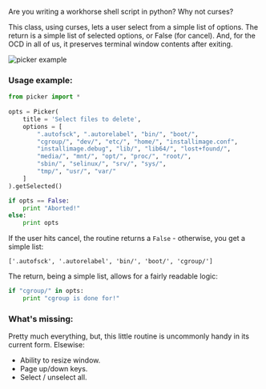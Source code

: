 Are you writing a workhorse shell script in python? Why not curses?

This class, using curses, lets a user select from a simple list of options. The return is a simple list of selected options, or False (for cancel). And, for the OCD in all of us, it preserves terminal window contents after exiting.

![picker example](http://pp19dd.com/wp-content/uploads/2013/11/picker3.png "picker example")


### Usage example:

```python
from picker import *
    
opts = Picker(
    title = 'Select files to delete',
    options = [
        ".autofsck", ".autorelabel", "bin/", "boot/", 
        "cgroup/", "dev/", "etc/", "home/", "installimage.conf",
        "installimage.debug", "lib/", "lib64/", "lost+found/",
        "media/", "mnt/", "opt/", "proc/", "root/",
        "sbin/", "selinux/", "srv/", "sys/",
        "tmp/", "usr/", "var/"
    ]
).getSelected()

if opts == False:
    print "Aborted!"
else:
    print opts
```

If the user hits cancel, the routine returns a ```False``` - otherwise, you get a simple list:

```['.autofsck', '.autorelabel', 'bin/', 'boot/', 'cgroup/']```

The return, being a simple list, allows for a fairly readable logic:

```python
if "cgroup/" in opts:
	print "cgroup is done for!"
```


### What's missing:

Pretty much everything, but, this little routine is uncommonly handy in its current form. Elsewise:

* Ability to resize window.
* Page up/down keys.
* Select / unselect all.
